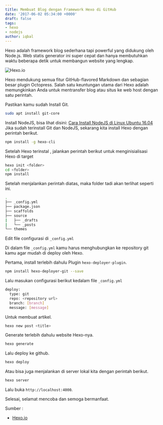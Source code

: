 ```yaml
---
title: Membuat Blog dengan Framework Hexo di GitHub
date: '2017-06-02 05:34:00 +0000'
draft: false
tags:
- hexo
- nodejs
author: iqbal
---
```


Hexo adalah framework blog sederhana tapi powerful yang didukung oleh Node.js. Web statis generator ini super cepat dan hanya membutuhkan waktu beberapa detik untuk membangun website yang lengkap.

![Hexo.io](https://earth-id-jkt-1.bal.web.id/assets/gambar/2017/hexo.png)

Hexo mendukung semua fitur GitHub-flavored Markdown dan sebagian besar plugin Octopress. Salah satu keuntungan utama dari Hexo adalah memungkinkan Anda untuk mentransfer blog atau situs ke web host dengan satu perintah.

Pastikan kamu sudah Install Git.

```bash
sudo apt install git-core
```
Install NodeJS, bisa lihat disini: [Cara Install NodeJS di Linux Ubuntu 16.04](/cara-install-nodejs-di-linux-ubuntu-16.04)
Jika sudah terinstall Git dan NodeJS, sekarang kita install Hexo dengan perintah berikut.

```bash
npm install -g hexo-cli
```

Setelah Hexo terinstal , jalankan perintah berikut untuk menginisialisasi Hexo di target

```bash
hexo init <folder>
cd <folder>
npm install
```

Setelah menjalankan perintah diatas, maka folder tadi akan terlihat seperti ini.

```bash
.
├── _config.yml
├── package.json
├── scaffolds
├── source
|   ├── _drafts
|   └── _posts
└── themes
```
Edit file configurasi di `_config.yml`

Di dalam file `_config.yml` kamu harus menghubungkan ke repository git kamu agar mudah di deploy oleh Hexo.

Pertama, install terlebih dahulu Plugin `hexo-deployer-plugin`.
```bash
npm install hexo-deployer-git --save
```

Lalu masukan configurasi berikut kedalam file `_config.yml`

```bash
deploy:
  type: git
  repo: <repository url>
  branch: [branch]
  message: [message]
```

Untuk membuat artikel.

```bash
hexo new post <title>
```

Generate terlebih dahulu website Hexo-nya.

```bash
hexo generate
```

Lalu deploy ke github.

```bash
hexo deploy
```

Atau bisa juga menjalankan di server lokal kita dengan perintah berikut.

```bash
hexo server
```
Lalu buka `http://localhost:4000`.

Selesai, selamat mencoba dan semoga bermanfaat.

Sumber :
- [Hexo.io](https://hexo.io)
